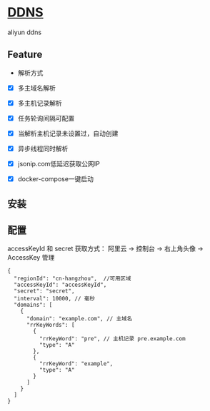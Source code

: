 # [DDNS](https://github.com/AbelLee-LiYe/ddns)
aliyun ddns

## Feature

- 解析方式
* [x] 多主域名解析
* [x] 多主机记录解析
* [x] 任务轮询间隔可配置
* [x] 当解析主机记录未设置过，自动创建
* [x] 异步线程同时解析
* [x] jsonip.com低延迟获取公网IP
* [x] docker-compose一键启动


## 安装


## 配置

accessKeyId 和 secret 获取方式： 阿里云 -> 控制台 -> 右上角头像 -> AccessKey 管理

```json5
{
  "regionId": "cn-hangzhou",  //可用区域
  "accessKeyId": "accessKeyId", 
  "secret": "secret",  
  "interval": 10000, // 毫秒
  "domains": [
    {
      "domain": "example.com", // 主域名
      "rrKeyWords": [
        {
          "rrKeyWord": "pre", // 主机记录 pre.example.com
          "type": "A"
        },
        {
          "rrKeyWord": "example",
          "type": "A"
        }
      ]
    }
  ]
}
```


